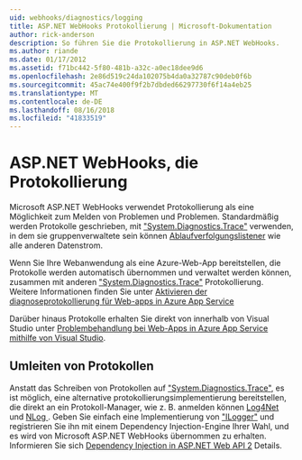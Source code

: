 ```yaml
---
uid: webhooks/diagnostics/logging
title: ASP.NET WebHooks Protokollierung | Microsoft-Dokumentation
author: rick-anderson
description: So führen Sie die Protokollierung in ASP.NET WebHooks.
ms.author: riande
ms.date: 01/17/2012
ms.assetid: f71bc442-5f80-481b-a32c-a0ec18dee9d6
ms.openlocfilehash: 2e86d519c24da102075b4da0a32787c90deb0f6b
ms.sourcegitcommit: 45ac74e400f9f2b7dbded66297730f6f14a4eb25
ms.translationtype: MT
ms.contentlocale: de-DE
ms.lasthandoff: 08/16/2018
ms.locfileid: "41833519"
---
```

# <a name="aspnet-webhooks-logging"></a>ASP.NET WebHooks, die Protokollierung

Microsoft ASP.NET WebHooks verwendet Protokollierung als eine Möglichkeit zum Melden von Problemen und Problemen. Standardmäßig werden Protokolle geschrieben, mit ["System.Diagnostics.Trace"](https://msdn.microsoft.com/library/system.diagnostics.trace) verwenden, in dem sie gruppenverwaltete sein können [Ablaufverfolgungslistener](https://msdn.microsoft.com/library/system.diagnostics.tracelistener.aspx) wie alle anderen Datenstrom.

Wenn Sie Ihre Webanwendung als eine Azure-Web-App bereitstellen, die Protokolle werden automatisch übernommen und verwaltet werden können, zusammen mit anderen ["System.Diagnostics.Trace"](https://msdn.microsoft.com/library/system.diagnostics.trace) Protokollierung. Weitere Informationen finden Sie unter [Aktivieren der diagnoseprotokollierung für Web-apps in Azure App Service](https://azure.microsoft.com/documentation/articles/web-sites-enable-diagnostic-log/)

Darüber hinaus Protokolle erhalten Sie direkt von innerhalb von Visual Studio unter [Problembehandlung bei Web-Apps in Azure App Service mithilfe von Visual Studio](https://azure.microsoft.com/documentation/articles/web-sites-dotnet-troubleshoot-visual-studio/#webserverlogs).

## <a name="redirecting-logs"></a>Umleiten von Protokollen

Anstatt das Schreiben von Protokollen auf ["System.Diagnostics.Trace"](https://msdn.microsoft.com/library/system.diagnostics.trace), es ist möglich, eine alternative protokollierungsimplementierung bereitstellen, die direkt an ein Protokoll-Manager, wie z. B. anmelden können [Log4Net](http://logging.apache.org/log4net/) und [NLog ](http://nlog-project.org/). Geben Sie einfach eine Implementierung von ["ILogger"](https://github.com/aspnet/WebHooks/blob/master/src/Microsoft.AspNet.WebHooks.Common/Diagnostics/ILogger.cs) und registrieren Sie ihn mit einem Dependency Injection-Engine Ihrer Wahl, und es wird von Microsoft ASP.NET WebHooks übernommen zu erhalten. Informieren Sie sich [Dependency Injection in ASP.NET Web API 2](https://www.asp.net/web-api/overview/advanced/dependency-injection) Details.
